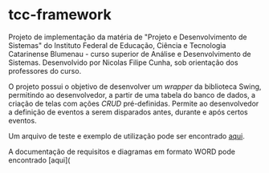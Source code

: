 # tcc-framework
Projeto de implementação da matéria de "Projeto e Desenvolvimento de Sistemas" do Instituto Federal de Educação, Ciência e Tecnologia Catarinense Blumenau - curso superior de Análise e Desenvolvimento de Sistemas. Desenvolvido por Nicolas Filipe Cunha, sob orientação dos professores do curso.

O projeto possui o objetivo de desenvolver um *wrapper* da biblioteca Swing, permitindo ao desenvolvedor, a partir de uma tabela do banco de dados, a criação de telas com ações *CRUD* pré-definidas. Permite ao desenvolvedor a definição de eventos a serem disparados antes, durante e após certos eventos.

Um arquivo de teste e exemplo de utilização pode ser encontrado [aqui](https://github.com/NicolasCunha/tcc-framework/blob/master/src/main/java/com/br/framework/bootstrap/SystemBootstrap.java).

A documentação de requisitos e diagramas em formato WORD pode encontrado [aqui](
